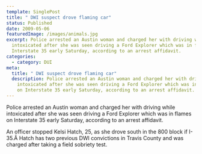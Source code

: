 ```yaml
---
template: SinglePost
title: " DWI suspect drove flaming car"
status: Published
date: 2009-05-06
featuredImage: /images/animals.jpg
excerpt: Police arrested an Austin woman and charged her with driving while
  intoxicated after she was seen driving a Ford Explorer which was in flames on
  Interstate 35 early Saturday, according to an arrest affidavit.
categories:
  - category: DUI
meta:
  title: " DWI suspect drove flaming car"
  description: Police arrested an Austin woman and charged her with driving while
    intoxicated after she was seen driving a Ford Explorer which was in flames
    on Interstate 35 early Saturday, according to an arrest affidavit.
---
```

<!--StartFragment-->

Police arrested an Austin woman and charged her with driving while intoxicated after she was seen driving a Ford Explorer which was in flames on Interstate 35 early Saturday, according to an arrest affidavit.

An officer stopped Kelsi Hatch, 25, as she drove south in the 800 block if I-35.Â Hatch has two previous DWI convictions in Travis County and was charged after taking a field sobriety test.

<!--EndFragment-->